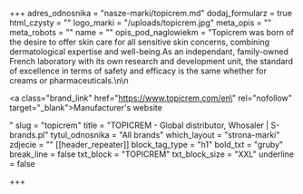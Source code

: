 +++
adres_odnosnika = "nasze-marki/topicrem.md"
dodaj_formularz = true
html_czysty = ""
logo_marki = "/uploads/topicrem.jpg"
meta_opis = ""
meta_robots = ""
name = ""
opis_pod_naglowiekm = "Topicrem was born of the desire to offer skin care for all sensitive skin concerns, combining dermatological expertise and well-being.As an independant, family-owned French laboratory with its own research and development unit, the standard of excellence in terms of safety and efficacy is the same whether for creams or pharmaceuticals.\n\n    <p><a class=\"brand_link\" href=\"https://www.topicrem.com/en\" rel=\"nofollow\" target=\"_blank\">Manufacturer's website</a></p>"
slug = "topicrem"
title = "TOPICREM - Global distributor, Whosaler | S-brands.pl"
tytul_odnosnika = "All brands"
which_layout = "strona-marki"
zdjecie = ""
[[header_repeater]]
block_tag_type = "h1"
bold_txt = "gruby"
break_line = false
txt_block = "TOPICREM"
txt_block_size = "XXL"
underline = false

+++
